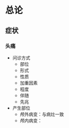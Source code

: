 # 总论
## 症状
### 头痛
+ 问诊方式
	+ 部位
	+ 形式
	+ 性质
	+ 加重因素
	+ 程度
	+ 伴随
	+ 先兆
+ 产生部位
	+ 颅外病变：与病灶一致
	+ 颅内病变：
<!--stackedit_data:
eyJoaXN0b3J5IjpbNzI3NTc5NjE3LC0yMDg4NzQ2NjEyXX0=
-->